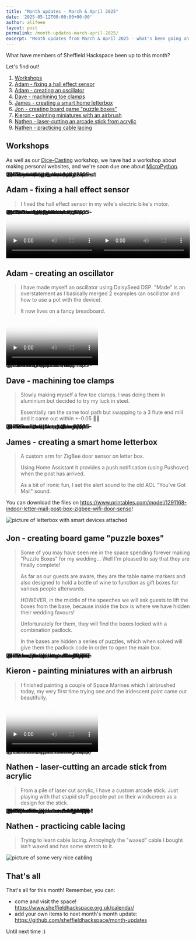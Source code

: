 ```yaml
---
title: "Month updates - March & April 2025"
date: '2025-05-12T00:00:00+00:00'
author: alifeee
layout: post
permalink: /month-updates-march-april-2025/
excerpt: "Month updates from March & April 2025 - what's been going on around Sheffield Hackspace?"
---
```

<style>
.gallery {
  line-height: 0;
  column-count: 2;
  column-gap: 0px;
}
.gallery > * {
  max-width: 100%;
  margin: 0;
}
p:has(img), .gallery {
  margin: 0;
}
.gallery img {
  width: 100% !important;
  height: auto !important;
}
iframe, video {
  display: block;
  margin: 0.5rem;
  max-width: 100%;
  width: auto;
  height: auto;
}
</style>

What have members of Sheffield Hackspace been up to this month?

Let's find out!

1. [Workshops](#workshops)
2. [Adam - fixing a hall effect sensor](#adam---fixing-a-hall-effect-sensor)
3. [Adam - creating an oscillator](#adam---creating-an-oscillator)
4. [Dave - machining toe clamps](#dave---machining-toe-clamps)
5. [James - creating a smart home letterbox](#james---creating-a-smart-home-letterbox)
6. [Jon - creating board game "puzzle boxes"](#jon---creating-board-game-puzzle-boxes)
7. [Kieron - painting miniatures with an airbrush](#kieron---painting-miniatures-with-an-airbrush)
8. [Nathen - laser-cutting an arcade stick from acrylic](#nathen---laser-cutting-an-arcade-stick-from-acrylic)
9. [Nathen - practicing cable lacing](#nathen---practicing-cable-lacing)

## Workshops

As well as our [Dice-Casting](/dice-casting/) workshop, we have had a workshop about making personal websites, and we're soon due one about [MicroPython](https://micropython.org/).

<figure class="gallery" markdown="1">
![picture of poster of personal website making workshop]({{site.baseurl}}/assets/blog/2025-05-12-month-updates-march-april-2025/workshops_personal-websites.webp)
![picture of poster of micropython hackathon]({{site.baseurl}}/assets/blog/2025-05-12-month-updates-march-april-2025/workshops_micropython.webp)
</figure>

## Adam - fixing a hall effect sensor

> I fixed the hall effect sensor in my wife's electric bike's motor.

<figure class="gallery" markdown="1">
![picture of bike electric motor]({{site.baseurl}}/assets/blog/2025-05-12-month-updates-march-april-2025/Adam_hall-effect-sensor1.webp)
![picture of bike electric motor circuitboard]({{site.baseurl}}/assets/blog/2025-05-12-month-updates-march-april-2025/Adam_hall-effect-sensor2.webp)
![picture of bike electric motor circuitboard]({{site.baseurl}}/assets/blog/2025-05-12-month-updates-march-april-2025/Adam_hall-effect-sensor3.webp)
<video controls="" preload="none" loop="" crossorigin="anonymous" poster="{{site.baseurl}}/assets/blog/2025-05-12-month-updates-march-april-2025/Adam_hall-effect-sensor1_PREVIEW.webp" style="max-height: 40rem;">
  <source src="{{site.baseurl}}/assets/blog/2025-05-12-month-updates-march-april-2025/Adam_hall-effect-sensor1.webm" type="video/webm">
</video>
<video controls="" preload="none" loop="" crossorigin="anonymous" poster="{{site.baseurl}}/assets/blog/2025-05-12-month-updates-march-april-2025/Adam_hall-effect-sensor2_PREVIEW.webp" style="max-height: 40rem;">
  <source src="{{site.baseurl}}/assets/blog/2025-05-12-month-updates-march-april-2025/Adam_hall-effect-sensor2.webm" type="video/webm">
</video>
</figure>

## Adam - creating an oscillator

> I have made myself an oscillator using DaisySeed DSP. "Made" is an overstatement as I basically merged 2 examples (an oscillator and how to use a pot with the device).
>
> It now lives on a fancy breadboard.

<figure class="gallery" markdown="1">
<video controls="" preload="none" loop="" crossorigin="anonymous" poster="{{site.baseurl}}/assets/blog/2025-05-12-month-updates-march-april-2025/Adam_oscillator_PREVIEW.webp" style="max-height: 40rem;">
  <source src="{{site.baseurl}}/assets/blog/2025-05-12-month-updates-march-april-2025/Adam_oscillator.webm" type="video/webm">
</video>
![picture of breadboard with circuitboard on it]({{site.baseurl}}/assets/blog/2025-05-12-month-updates-march-april-2025/Adam_oscillator.webp)
</figure>

## Dave - machining toe clamps

> Slowly making myself a few toe clamps. I was doing them in aluminium but decided to try my luck in steel.
>
> Essentially ran the same tool path but swapping to a 3 flute end mill and it came out within +-0.05 🥰🥰

<figure class="gallery" markdown="1">
![picture of toe clamp(s)]({{site.baseurl}}/assets/blog/2025-05-12-month-updates-march-april-2025/Dave_toe-clamps1.webp)
![picture of toe clamp(s)]({{site.baseurl}}/assets/blog/2025-05-12-month-updates-march-april-2025/Dave_toe-clamps2.webp)
![picture of toe clamp(s)]({{site.baseurl}}/assets/blog/2025-05-12-month-updates-march-april-2025/Dave_toe-clamps3.webp)
![picture of toe clamp(s)]({{site.baseurl}}/assets/blog/2025-05-12-month-updates-march-april-2025/Dave_toe-clamps4.webp)
![picture of toe clamp(s)]({{site.baseurl}}/assets/blog/2025-05-12-month-updates-march-april-2025/Dave_toe-clamps5.webp)
![picture of toe clamp(s)]({{site.baseurl}}/assets/blog/2025-05-12-month-updates-march-april-2025/Dave_toe-clamps6.webp)
</figure>

## James - creating a smart home letterbox

> A custom arm for ZigBee door sensor on letter box.
>
> Using Home Assistant it provides a push notification (using Pushover) when the post has arrived.
>
> As a bit of ironic fun, I set the alert sound to the old AOL "You've Got Mail" sound.

You can download the files on <https://www.printables.com/model/1291168-indoor-letter-mail-post-box-zigbee-wifi-door-senso>!

![picture of letterbox with smart devices attached]({{site.baseurl}}/assets/blog/2025-05-12-month-updates-march-april-2025/James_letterbox.webp)

## Jon - creating board game "puzzle boxes"

> Some of you may have seen me in the space spending forever making "Puzzle Boxes" for my wedding... Well I'm pleased to say that they are finally complete!
>
> As far as our guests are aware, they are the table name markers and also designed to hold a bottle of wine to function as gift boxes for various people afterwards.
>
> HOWEVER, in the middle of the speeches we will ask guests to lift the boxes from the base, because inside the box is where we have hidden their wedding favours!
>
> Unfortunately for them, they will find the boxes locked with a combination padlock.
>
> In the bases are hidden a series of puzzles, which when solved will give them the padlock code in order to open the main box.

<figure class="gallery" markdown="1">
![picture of laser-cut puzzle boxes]({{site.baseurl}}/assets/blog/2025-05-12-month-updates-march-april-2025/Jon_puzzle-boxes3.webp)
![picture of laser-cut puzzle boxes]({{site.baseurl}}/assets/blog/2025-05-12-month-updates-march-april-2025/Jon_puzzle-boxes4.webp)
![picture of laser-cut puzzle boxes]({{site.baseurl}}/assets/blog/2025-05-12-month-updates-march-april-2025/Jon_puzzle-boxes5.webp)
![picture of laser-cut puzzle boxes]({{site.baseurl}}/assets/blog/2025-05-12-month-updates-march-april-2025/Jon_puzzle-boxes1.webp)
![picture of laser-cut puzzle boxes]({{site.baseurl}}/assets/blog/2025-05-12-month-updates-march-april-2025/Jon_puzzle-boxes2.webp)
![picture of laser-cut puzzle boxes]({{site.baseurl}}/assets/blog/2025-05-12-month-updates-march-april-2025/Jon_puzzle-boxes6.webp)
</figure>

## Kieron - painting miniatures with an airbrush

> I finished painting a couple of Space Marines which I airbrushed today, my very first time trying one and the iridescent paint came out beautifully.

<figure class="gallery" markdown="1">
<video controls="" preload="none" loop="" crossorigin="anonymous" poster="{{site.baseurl}}/assets/blog/2025-05-12-month-updates-march-april-2025/Kieron_space-marines_PREVIEW.webp" style="max-height: 40rem;">
  <source src="{{site.baseurl}}/assets/blog/2025-05-12-month-updates-march-april-2025/Kieron_space-marines.webm" type="video/webm">
</video>
![picture of two painted miniatures]({{site.baseurl}}/assets/blog/2025-05-12-month-updates-march-april-2025/Kieron_space-marines.webp)
</figure>

## Nathen - laser-cutting an arcade stick from acrylic

> From a pile of laser cut acrylic, I have a custom arcade stick. Just playing with that stupid stuff people put on their windscreen as a design for the stick.

<figure class="gallery" markdown="1">
![picture of laser-cut arcade plastic sticks]({{site.baseurl}}/assets/blog/2025-05-12-month-updates-march-april-2025/Nathen_arcade-stick1.webp)
![picture of laser-cut arcade plastic sticks]({{site.baseurl}}/assets/blog/2025-05-12-month-updates-march-april-2025/Nathen_arcade-stick2.webp)
![picture of laser-cut arcade plastic sticks]({{site.baseurl}}/assets/blog/2025-05-12-month-updates-march-april-2025/Nathen_arcade-stick3.webp)
![picture of laser-cut arcade plastic sticks]({{site.baseurl}}/assets/blog/2025-05-12-month-updates-march-april-2025/Nathen_arcade-stick4.webp)
![picture of laser-cut arcade plastic sticks]({{site.baseurl}}/assets/blog/2025-05-12-month-updates-march-april-2025/Nathen_arcade-stick5.webp)
![picture of laser-cut arcade plastic sticks]({{site.baseurl}}/assets/blog/2025-05-12-month-updates-march-april-2025/Nathen_arcade-stick6.webp)
![picture of laser-cut arcade plastic sticks]({{site.baseurl}}/assets/blog/2025-05-12-month-updates-march-april-2025/Nathen_arcade-stick7.webp)
![picture of laser-cut arcade plastic sticks]({{site.baseurl}}/assets/blog/2025-05-12-month-updates-march-april-2025/Nathen_arcade-stick8.webp)
</figure>

## Nathen - practicing cable lacing

> Trying to learn cable lacing. Annoyingly the "waxed" cable I bought isn't waxed and has some stretch to it.

![picture of some very nice cabling]({{site.baseurl}}/assets/blog/2025-05-12-month-updates-march-april-2025/Nathen_cable-lacing.webp)

<!-- omit in toc -->
## That's all

That's all for this month! Remember, you can:

- come and visit the space! <https://www.sheffieldhackspace.org.uk/calendar/>
- add your own items to next month's month update: <https://github.com/sheffieldhackspace/month-updates>

Until next time :)
